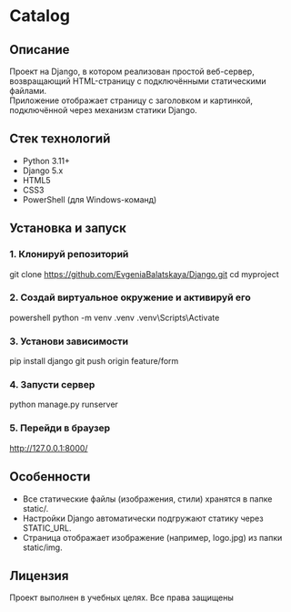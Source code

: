 # Catalog

## Описание

Проект на Django, в котором реализован простой веб-сервер, возвращающий HTML-страницу с подключёнными статическими файлами.  
Приложение отображает страницу с заголовком и картинкой, подключённой через механизм статики Django.

## Стек технологий

- Python 3.11+
- Django 5.x
- HTML5
- CSS3
- PowerShell (для Windows-команд)

## Установка и запуск

### 1. Клонируй репозиторий
git clone https://github.com/EvgeniaBalatskaya/Django.git
cd myproject

### 2. Создай виртуальное окружение и активируй его
powershell
python -m venv .venv
.venv\Scripts\Activate

### 3. Установи зависимости
pip install django
git push origin feature/form


### 4. Запусти сервер
python manage.py runserver

### 5. Перейди в браузер
http://127.0.0.1:8000/

## Особенности

- Все статические файлы (изображения, стили) хранятся в папке static/.
- Настройки Django автоматически подгружают статику через STATIC_URL.
- Страница отображает изображение (например, logo.jpg) из папки static/img.

## Лицензия
Проект выполнен в учебных целях. Все права защищены

